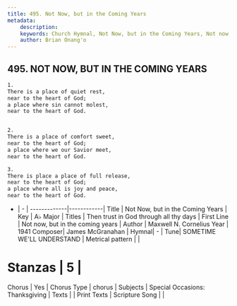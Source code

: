 ```yaml
---
title: 495. Not Now, but in the Coming Years
metadata:
    description: 
    keywords: Church Hymnal, Not Now, but in the Coming Years, Not now, but in the coming years , Then trust in God through all thy days
    author: Brian Onang'o
---
```



## 495. NOT NOW, BUT IN THE COMING YEARS

```txt
1.
There is a place of quiet rest,
near to the heart of God;
a place where sin cannot molest,
near to the heart of God.


2.
There is a place of comfort sweet,
near to the heart of God;
a place where we our Savior meet,
near to the heart of God.

3.
There is place a place of full release,
near to the heart of God;
a place where all is joy and peace,
near to the heart of God.
```

- |   -  |
-------------|------------|
Title | Not Now, but in the Coming Years |
Key | A♭ Major |
Titles | Then trust in God through all thy days |
First Line | Not now, but in the coming years  |
Author | Maxwell N. Cornelius
Year | 1941
Composer| James McGranahan |
Hymnal|  - |
Tune| SOMETIME WE&#039;LL UNDERSTAND |
Metrical pattern | |
# Stanzas | 5 |
Chorus | Yes |
Chorus Type | chorus |
Subjects | Special Occasions: Thanksgiving |
Texts |  |
Print Texts | 
Scripture Song |  |
  
